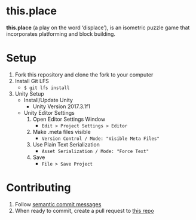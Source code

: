 # this.place
**this.place** (a play on the word ‘displace’), is an isometric puzzle game that incorporates platforming and block building.

# Setup
1. Fork this repository and clone the fork to your computer
1. Install Git LFS
    - `$ git lfs install`
1. Unity Setup
    - Install/Update Unity
        - Unity Version 2017.3.1f1
    - Unity Editor Settings
        1. Open Editor Settings Window
            - `Edit > Project Settings > Editor`
        1. Make .meta files visible
            - `Version Control / Mode: "Visible Meta Files"`
        1. Use Plain Text Serialization
            - `Asset Serialization / Mode: "Force Text"`
        1. Save
            - `File > Save Project`

# Contributing
1. Follow [semantic commit messages](https://seesparkbox.com/foundry/semantic_commit_messages)
1. When ready to commit, create a pull request to [this repo](https://github.com/this-place/this.place)
